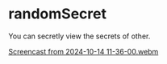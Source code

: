 # randomSecret
You can secretly view the secrets of other.

[Screencast from 2024-10-14 11-36-00.webm](https://github.com/user-attachments/assets/ad98d3e5-0408-4686-a565-e51c1d754836)
